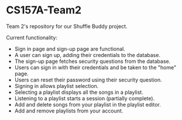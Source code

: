 # CS157A-Team2
Team 2's repository for our Shuffle Buddy project.

Current functionality:
- Sign in page and sign-up page are functional.
- A user can sign up, adding their credentials to the database.
- The sign-up page fetches security questions from the database.
- Users can sign in with their credentials and be taken to the "home" page.
- Users can reset their password using their security question.
- Signing in allows playlist selection.
- Selecting a playlist displays all the songs in a playlist.
- Listening to a playlist starts a session (partially complete).
- Add and delete songs from your playlist in the playlist editor.
- Add and remove playlists from your account.

